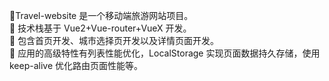 
🥗Travel-website 是一个移动端旅游网站项目。<br>
🥙 技术栈基于 Vue2+Vue-router+VueX 开发。<br>
🍍 包含首页开发、城市选择页开发以及详情页面开发。<br>
🥝 应用的高级特性有列表性能优化，LocalStorage 实现页面数据持久存储，使用 keep-alive 优化路由页面性能等。<br>
